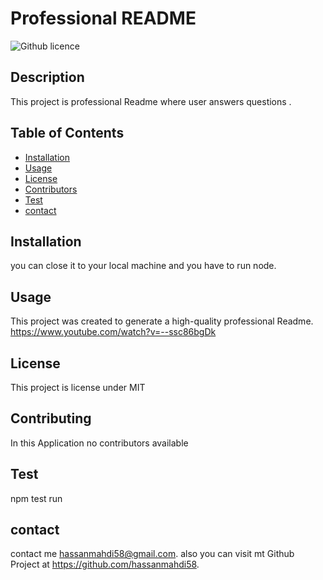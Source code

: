 # Professional README
  ![Github licence](http://img.shields.io/badge/license-MIT-red.svg)
  
  ## Description 
  This project is professional Readme where user answers questions .
  ## Table of Contents
  * [Installation](#installation)
  * [Usage](#usage)
  * [License](#license)
  * [Contributors](#contributors)
  * [Test](#test)
  * [contact](#contact)
  
  ## Installation 
  you can close it to your local machine and you have to run node.
  ## Usage 
  This project was created to generate a high-quality professional Readme.
  https://www.youtube.com/watch?v=--ssc86bgDk
  ## License 
  This project is license under MIT
  ## Contributing 
  In this Application no contributors available
  ## Test
  npm test run
  ## contact
  contact me  hassanmahdi58@gmail.com. also you can visit mt Github Project at https://github.com/hassanmahdi58.
